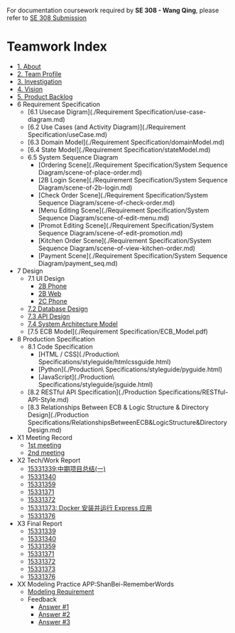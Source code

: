 For documentation coursework required by **SE 308 - Wang Qing**, please refer to [SE 308 Submission](./SE308/index.md)

# Teamwork Index

- [1. About](./about.md)
- [2. Team Profile](./teamProfile.md)
- [3. Investigation](./investigation.md)
- [4. Vision](./vision.md)
- [5. Product Backlog](./backlog.md)
- 6 Requirement Specification
  - [6.1 Usecase Digram](./Requirement Specification/use-case-diagram.md)
  - [6.2 Use Cases (and Activity Diagram)](./Requirement Specification/useCase.md)
  - [6.3 Domain Model](./Requirement Specification/domainModel.md)
  - [6.4 State Model](./Requirement Specification/stateModel.md)
  - 6.5 System Sequence Diagram
    - [Ordering Scene](./Requirement Specification/System Sequence Diagram/scene-of-place-order.md)
    - [2B Login Scene](./Requirement Specification/System Sequence Diagram/scene-of-2b-login.md)
    - [Check Order Scene](./Requirement Specification/System Sequence Diagram/scene-of-check-order.md)
    - [Menu Editing Scene](./Requirement Specification/System Sequence Diagram/scene-of-edit-menu.md)
    - [Promot Editing Scene](./Requirement Specification/System Sequence Diagram/scene-of-edit-promotion.md)
    - [Kitchen Order Scene](./Requirement Specification/System Sequence Diagram/scene-of-view-kitchen-order.md)
    - [Payment Scene](./Requirement Specification/System Sequence Diagram/payment_seq.md)
- 7 Design
  - 7.1 UI Design
    - [2B Phone](./Design/OrderEase-2B-Phone/index.html)
    - [2B Web](./Design/OrderEase-2B-Web/index.html)
    - [2C Phone](./Design/OrderEase-2C-Phone/index.html)
  - [7.2 Database Design](./Design/databaseDesign.md)
  - [7.3 API Design](./Design/API-Swagger-Preview/index.html)
  - [7.4 System Architecture Model](./Design/SystemArchitectureDigram.md)
  - [7.5 ECB Model](./Requirement Specification/ECB_Model.pdf)
- 8 Production Specification
  - 8.1 Code Specification
    - [HTML / CSS](./Production\ Specifications/styleguide/htmlcssguide.html)
    - [Python](./Production\ Specifications/styleguide/pyguide.html)
    - [JavaScript](./Production\ Specifications/styleguide/jsguide.html)
  - [8.2 RESTful API Specification](./Production Specifications/RESTful-API-Style.md)
  - [8.3 Relationships Between ECB & Logic Structure & Directory Design](./Production Specifications/RelationshipsBetweenECB&LogicStructure&DirectoryDesign.md)
- X1 Meeting Record
  - [1st meeting](./meeting/inception.md)
  - [2nd meeting](./meeting/2nd-meeting.md)
- X2 Tech/Work Report
  - [15331339:中期项目总结(一)](https://mp.csdn.net/mdeditor/79944821)
  - [15331340]()
  - [15331359](./TechWorkReport/15331359-产品经理.md)
  - [15331371]()
  - [15331372]()
  - [15331373: Docker 安装并运行 Express 应用](http://www.elsye.cn/docker/docker-install-express/)
  - [15331376]()
- X3 Final Report
  - [15331339](./FinalReport/FinalReport-15331339.pdf)
  - [15331340](./FinalReport/15331340-前端工程师.md)
  - [15331359](./FinalReport/15331359.md)
  - [15331371](./FinalReport/15331371.md)
  - [15331372](./FinalReport/15331372.md)
  - [15331373](./FinalReport/15331373.md)
  - [15331376](./FinalReport/15331376.md)
- XX Modeling Practice
  APP:ShanBei-RememberWords
  - [Modeling Requirement](./ModelingPractice/ShanBay_RememberWord_V1.md)
  - Feedback
    - [Answer #1](./ModelingPractice/answerAndFeedback.md)
    - [Answer #2](./ModelingPractice/answerAndFeedback2.md)
    - [Answer #3](./ModelingPractice/answerAndFeedback3.md)


